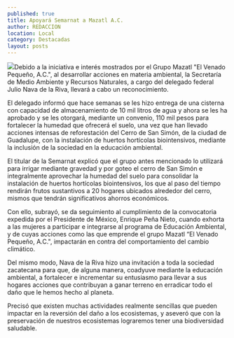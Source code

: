 ```yaml
---
published: true
title: Apoyará Semarnat a Mazatl A.C.
author: REDACCION
location: Local
category: Destacadas
layout: posts
---
```


![](http://i.imgur.com/ddXoxIym.jpg)Debido a la iniciativa e interés mostrados por el Grupo Mazatl "El Venado Pequeño, A.C.", al desarrollar acciones en materia ambiental, la Secretaría de Medio Ambiente y Recursos Naturales, a cargo del delegado federal Julio Nava de la Riva, llevará a cabo un reconocimiento. 
 
El delegado informó que hace semanas se les hizo entrega de una cisterna con capacidad de almacenamiento de 10 mil litros de agua y ahora se les ha aprobado y se les otorgará, mediante un convenio, 110 mil pesos para fortalecer la humedad que ofrecerá el suelo, una vez que han llevado acciones intensas de reforestación del Cerro de San Simón, de la ciudad de Guadalupe, con la instalación de huertos hortícolas biointensivos, mediante la inclusión de la sociedad en la educación ambiental.
 
El titular de la Semarnat explicó que el grupo antes mencionado lo utilizará para irrigar mediante gravedad y por goteo el cerro de San Simón e integralmente aprovechar la humedad del suelo para consolidar la instalación de huertos hortícolas biointensivos, los que al paso del tiempo rendirán frutos sustantivos a 20 hogares ubicados alrededor del cerro, mismos que tendrán significativos ahorros económicos.
 
Con ello, subrayó, se da seguimiento al cumplimiento de la convocatoria expedida por el Presidente de México, Enrique Peña Nieto, cuando exhorta a las mujeres a participar e integrarse al programa de Educación Ambiental, y de cuyas acciones como las que emprende el grupo Mazatl “El Venado Pequeño, A.C.", impactarán en contra del comportamiento del cambio climático.
 
Del mismo modo, Nava de la Riva hizo una invitación a toda la sociedad zacatecana para que, de alguna manera, coadyuve mediante la educación ambiental, a fortalecer e incrementar su entusiasmo para llevar a sus hogares acciones que contribuyan a ganar terreno en erradicar todo el daño que le hemos hecho al planeta.
 
Precisó que existen muchas actividades realmente sencillas que pueden impactar en la reversión del daño a los ecosistemas, y aseveró que con la preservación de nuestros ecosistemas lograremos tener una biodiversidad saludable.
